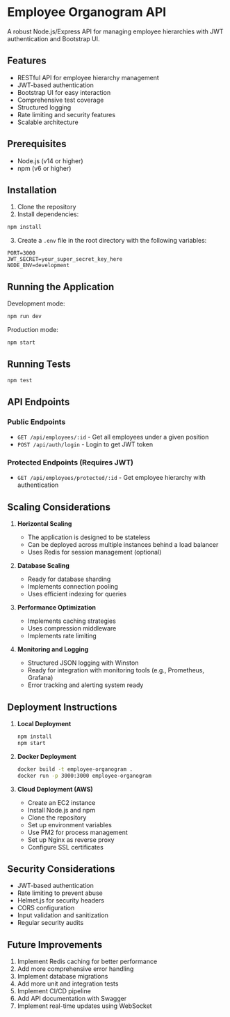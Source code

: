 # Employee Organogram API

A robust Node.js/Express API for managing employee hierarchies with JWT authentication and Bootstrap UI.

## Features

- RESTful API for employee hierarchy management
- JWT-based authentication
- Bootstrap UI for easy interaction
- Comprehensive test coverage
- Structured logging
- Rate limiting and security features
- Scalable architecture

## Prerequisites

- Node.js (v14 or higher)
- npm (v6 or higher)

## Installation

1. Clone the repository
2. Install dependencies:
```bash
npm install
```
3. Create a `.env` file in the root directory with the following variables:
```
PORT=3000
JWT_SECRET=your_super_secret_key_here
NODE_ENV=development
```

## Running the Application

Development mode:
```bash
npm run dev
```

Production mode:
```bash
npm start
```

## Running Tests

```bash
npm test
```

## API Endpoints

### Public Endpoints
- `GET /api/employees/:id` - Get all employees under a given position
- `POST /api/auth/login` - Login to get JWT token

### Protected Endpoints (Requires JWT)
- `GET /api/employees/protected/:id` - Get employee hierarchy with authentication

## Scaling Considerations

1. **Horizontal Scaling**
   - The application is designed to be stateless
   - Can be deployed across multiple instances behind a load balancer
   - Uses Redis for session management (optional)

2. **Database Scaling**
   - Ready for database sharding
   - Implements connection pooling
   - Uses efficient indexing for queries

3. **Performance Optimization**
   - Implements caching strategies
   - Uses compression middleware
   - Implements rate limiting

4. **Monitoring and Logging**
   - Structured JSON logging with Winston
   - Ready for integration with monitoring tools (e.g., Prometheus, Grafana)
   - Error tracking and alerting system ready

## Deployment Instructions

1. **Local Deployment**
   ```bash
   npm install
   npm start
   ```

2. **Docker Deployment**
   ```bash
   docker build -t employee-organogram .
   docker run -p 3000:3000 employee-organogram
   ```

3. **Cloud Deployment (AWS)**
   - Create an EC2 instance
   - Install Node.js and npm
   - Clone the repository
   - Set up environment variables
   - Use PM2 for process management
   - Set up Nginx as reverse proxy
   - Configure SSL certificates

## Security Considerations

- JWT-based authentication
- Rate limiting to prevent abuse
- Helmet.js for security headers
- CORS configuration
- Input validation and sanitization
- Regular security audits

## Future Improvements

1. Implement Redis caching for better performance
2. Add more comprehensive error handling
3. Implement database migrations
4. Add more unit and integration tests
5. Implement CI/CD pipeline
6. Add API documentation with Swagger
7. Implement real-time updates using WebSocket
